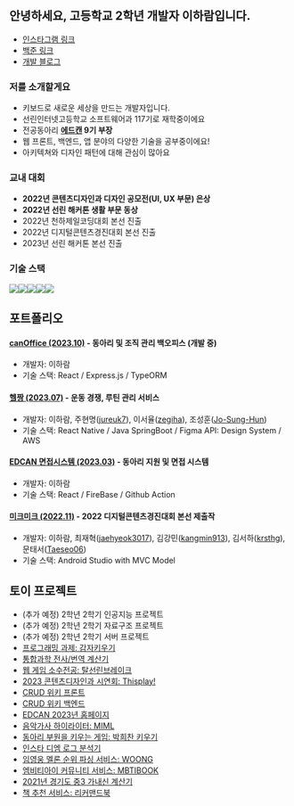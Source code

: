## 안녕하세요, 고등학교 2학년 개발자 이하람입니다. 
* <a href="https://www.instagram.com/im.rarame">인스타그램 링크</a>
* <a href="https://www.acmicpc.net/user/slyram06">백준 링크</a>
* <a href="https://blog.naver.com/slyram06">개발 블로그</a>

### 저를 소개할게요
* 키보드로 새로운 세상을 만드는 개발자입니다.
* 선린인터넷고등학교 소프트웨어과 117기로 재학중이에요
* 전공동아리 <b><a href="https://edcan.kr">에드캔</a> 9기 부장</b>
* 웹 프론트, 백엔드, 앱 분야의 다양한 기술을 공부중이에요!
* 아키텍쳐와 디자인 패턴에 대해 관심이 많아요

### 교내 대회
- <b>2022년 콘텐츠디자인과 디자인 공모전(UI, UX 부문) 은상</b>
- <b>2022년 선린 해커톤 생활 부문 동상</b>
- 2022년 천하제일코딩대회 본선 진출
- 2022년 디지털콘텐츠경진대회 본선 진출
- 2023년 선린 해커톤 본선 진출

### 기술 스택
<img src="https://img.shields.io/badge/React-61DAFB?style=for-the-badge&logo=React&logoColor=black"><img src="https://img.shields.io/badge/Kotlin-7F52FF?style=for-the-badge&logo=Kotlin&logoColor=white"><img src="https://img.shields.io/badge/Typescript-3178C6?style=for-the-badge&logo=Typescript&logoColor=white"><img src="https://img.shields.io/badge/Node.js-339933?style=for-the-badge&logo=Node.js&logoColor=white"><img src="https://img.shields.io/badge/Python-3776AB?style=for-the-badge&logo=Python&logoColor=white">

## 포트폴리오
#### <a href="https://github.com/iamraram/edu-admin-can">canOffice (2023.10)</a> - 동아리 및 조직 관리 백오피스 (개발 중)
* 개발자: 이하람
* 기술 스택: React / Express.js / TypeORM
#### <a href="https://github.com/23sunrinthon/hackathon_frontend">헬짱 (2023.07)</a> - 운동 경쟁, 루틴 관리 서비스
* 개발자: 이하람, 주현명(<a href="https://github.com/jureuk7">jureuk7</a>), 이서율(<a href="https://github.com/zegiha">zegiha</a>), 조성훈(<a href="https://github.com/Jo-Sung-Hun">Jo-Sung-Hun</a>)
* 기술 스택: React Native / Java SpringBoot / Figma API: Design System / AWS
#### <a href="https://github.com/edcan/edcanform.github.io">EDCAN 면접시스템 (2023.03)</a> - 동아리 지원 및 면접 시스템
* 개발자: 이하람
* 기술 스택: React / FireBase / Github Action
#### <a href="https://github.com/SweetGuyFanClub2th/MickMick">미크미크 (2022.11)</a> - 2022 디지털콘텐츠경진대회 본선 제출작
* 개발자: 이하람, 최재혁(<a href="https://github.com/jaehyeok3017">jaehyeok3017</a>), 김강민(<a href="https://github.com/kangmin913">kangmin913</a>), 김서하(<a href="https://github.com/krsthg">krsthg</a>), 문태서(<a href="https://github.com/Taeseo06">Taeseo06</a>)
* 기술 스택: Android Studio with MVC Model
  
## 토이 프로젝트
* (추가 예정) 2학년 2학기 인공지능 프로젝트
* (추가 예정) 2학년 2학기 자료구조 프로젝트
* (추가 예정) 2학년 2학기 서버 프로젝트
* <a href="https://github.com/leecouple/project">프로그래밍 과제: 감자키우기</a>
* <a href="https://iamraram.github.io/routes/science.html">통합과학 전사/번역 계산기</a>
* <a href="https://github.com/iamraram/WebGame">웹 게임 소수전공: 탈선린브레이크</a>
* <a href="https://github.com/sunrin-thisplay/thisplay-frontend">2023 콘텐츠디자인과 시연회: Thisplay!</a>
* <a href="https://github.com/iamraram/raramWiki_front">CRUD 위키 프론트</a>
* <a href="https://github.com/iamraram/raramWiki_back">CRUD 위키 백엔드</a>
* <a href="https://github.com/edcan/2023-EDCAN-Web">EDCAN 2023년 홈페이지</a>
* <a href="https://github.com/iamraram/miml">음악가사 하이라이터: MIML</a>
* <a href="https://github.com/iamraram/mr.park">동아리 부원을 키우는 게임: 박희찬 키우기</a>
* <a href="https://github.com/iamraram/DM_parsing">인스타 디엠 로그 분석기</a>
* <a href="https://github.com/iamraram/woong">임영웅 멜론 순위 파싱 서비스: WOONG</a>
* <a href="https://github.com/iamraram/mbtibook">엠비티아이 커뮤니티 서비스: MBTIBOOK</a>
* <a href="https://github.com/iamraram/ganaesin">2021년 경기도 중3 가내신 계산기</a> 
* <a href="https://github.com/iamraram/diaryservice">책 추천 서비스: 리커맨드북</a>

